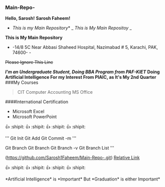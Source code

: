 ### Main-Repo-

**Hello, Sarosh!**
__Sarosh Faheem!__

* *This is my Main Repository**
_ _This is My Main Repositoy_ _

**This is My Main Repository**
- -14/8 5C Near Abbasi Shaheed Hospital, Nazimabad # 5, Karachi, PAK, 74600- -

~~Please Ignore This Line~~

***I'm an Undergraduate Student, Doing BBA Program from PAF-KIET***
**Doing Artificial Intelligence For my Interest From PIAIC, as It's My 2nd Quarter**
###My Courses
>CIT
>Computer Accounting
>MS Office

####International Certification
- Microsoft Excel
- Microsoft PowerPoint

:+1: :shipit: :+1: :shipit: :+1: :shipit: :+1: :shipit:

'''
Git Init
Git Add <FileName>
Git Commit -m
'''
 
Git Branch
Git Branch <BranchName>
Git Branch -v
Git Branch List
'''
 
 
(https://github.com/Sarosh1Faheem/Main-Repo-.git)
 [Relative Link](https://github.com/Sarosh1Faheem/Main-Repo-.git)

  :+1: :shipit: :+1: :shipit: :+1: :shipit: :+1: :shipit:
  
  \*Artificial Intelligence\* is \*Important\* But \*Graduation\* is either Important\*
